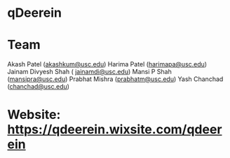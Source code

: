 # qDeerein

# Team
Akash Patel (akashkum@usc.edu) 
Harima Patel (harimapa@usc.edu) 
Jainam Divyesh Shah ( jainamdi@usc.edu) 
Mansi P Shah (mansipra@usc.edu) 
Prabhat Mishra (prabhatm@usc.edu) 
Yash Chanchad (chanchad@usc.edu)

# Website: https://qdeerein.wixsite.com/qdeerein
